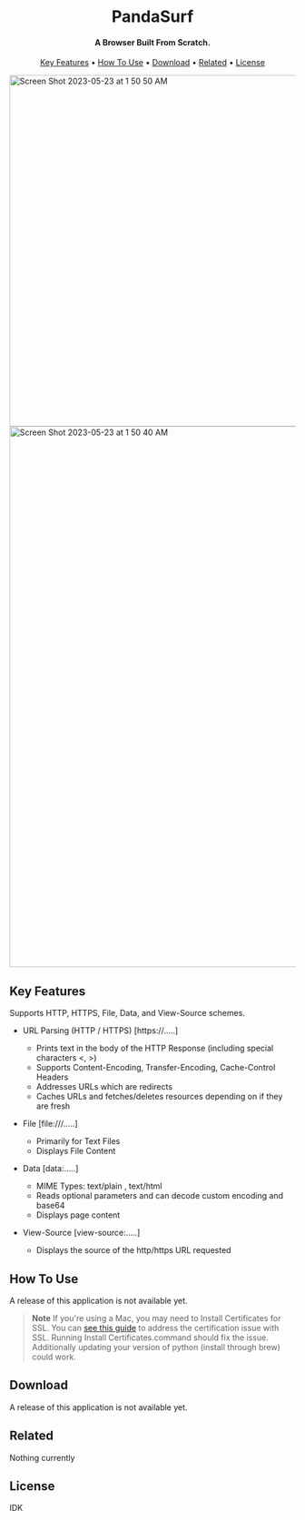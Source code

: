 
<h1 align="center">
  <!--
  <br>
  <a href="http://www.amitmerchant.com/electron-markdownify"><img src="https://raw.githubusercontent.com/amitmerchant1990/electron-markdownify/master/app/img/markdownify.png" alt="Markdownify" width="200"></a>
  <br>
   --> 
  PandaSurf
  <br>
</h1>

<h4 align="center">A Browser Built From Scratch.</h4>

<p align="center">
  <a href="#key-features">Key Features</a> •
  <a href="#how-to-use">How To Use</a> •
  <a href="#download">Download</a> •
  <a href="#related">Related</a> •
  <a href="#license">License</a>
</p>

<img width="619" alt="Screen Shot 2023-05-23 at 1 50 50 AM" src="https://github.com/YashCK/PandaSurf/assets/43621900/a06d9a74-478f-497e-b508-6bc5a7fc8a14">

<img width="953" alt="Screen Shot 2023-05-23 at 1 50 40 AM" src="https://github.com/YashCK/PandaSurf/assets/43621900/adf83104-b19f-405f-86b0-267e85245810">


## Key Features

Supports HTTP, HTTPS, File, Data, and View-Source schemes.

* URL Parsing (HTTP / HTTPS) \[https://.....]
  - Prints text in the body of the HTTP Response (including special characters &lt;, &gt;)
  - Supports Content-Encoding, Transfer-Encoding, Cache-Control Headers
  - Addresses URLs which are redirects
  - Caches URLs and fetches/deletes resources depending on if they are fresh 

* File \[file:///.....]
  - Primarily for Text Files
  - Displays File Content

* Data \[data:.....]
  - MIME Types: text/plain , text/html
  - Reads optional parameters and can decode custom encoding and base64
  - Displays page content

* View-Source \[view-source:.....]
  - Displays the source of the http/https URL requested

## How To Use

A release of this application is not available yet.

> **Note**
> If you're using a Mac, you may need to Install Certificates for SSL. You can [see this guide]([linux-desktop-applications-from-windows-10s-bash-shell/](https://stackoverflow.com/questions/52805115/certificate-verify-failed-unable-to-get-local-issuer-certificate)) to address the certification issue with SSL.
> Running Install Certificates.command should fix the issue.
> Additionally updating your version of python (install through brew) could work.


## Download

A release of this application is not available yet.

## Related

Nothing currently

## License

IDK
